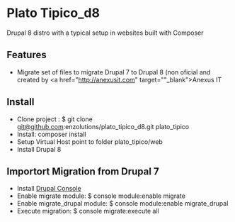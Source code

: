 # Plato Tipico_d8
Drupal 8 distro with a typical setup in websites built with Composer

## Features
- Migrate set of files to migrate Drupal 7 to Drupal 8 (non oficial and created by <a href="http://anexusit.com" target=""_blank">Anexus IT </a>


## Install
- Clone project : $ git clone git@github.com:enzolutions/plato_tipico_d8.git plato_tipico
- Install: composer install
- Setup Virtual Host point to folder plato_tipico/web
- Install Drupal 8

## Importort Migration from Drupal 7
- Install <a href="drupalconsole.com" target="_blank">Drupal Console</a>
- Enable migrate module: $ console module:enable migrate
- Enable migrate_drupal module: $ console module:enable migrate_drupal
- Execute migration: $ console migrate:execute all  
